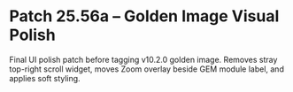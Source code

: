 # Patch 25.56a – Golden Image Visual Polish

Final UI polish patch before tagging v10.2.0 golden image. 
Removes stray top-right scroll widget, moves Zoom overlay beside GEM module label, and applies soft styling.
